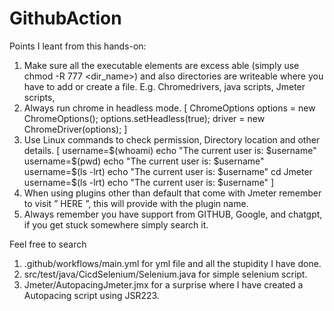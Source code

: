 # GithubAction

Points I leant from this hands-on:
1.	Make sure all the executable elements are excess able (simply use chmod -R 777 <dir_name>) and also directories are writeable where you have to add or create a file.
E.g. Chromedrivers, java scripts, Jmeter scripts, 
2.	Always run chrome in headless mode.
[	ChromeOptions options = new ChromeOptions();
	options.setHeadless(true);
	driver = new ChromeDriver(options);			]
3.	Use Linux commands to check permission, Directory location and other details.
[	username=$(whoami)
              echo "The current user is: $username"
        	username=$(pwd)
          	echo "The current user is: $username"
          	username=$(ls -lrt)
          	echo "The current user is: $username"
          	cd Jmeter
          	username=$(ls -lrt)
          	echo "The current user is: $username"			]
4.	When using plugins other than default that come with Jmeter remember to visit ” HERE ”, this will provide with the plugin name.
5.	Always remember you have support from GITHUB, Google, and chatgpt, if you get stuck somewhere simply search it. 


Feel free to search 
1. .github/workflows/main.yml for yml file and all the stupidity I have done.
2. src/test/java/CicdSelenium/Selenium.java for simple selenium script.
3. Jmeter/AutopacingJmeter.jmx for a surprise where I have created a Autopacing script using JSR223.
